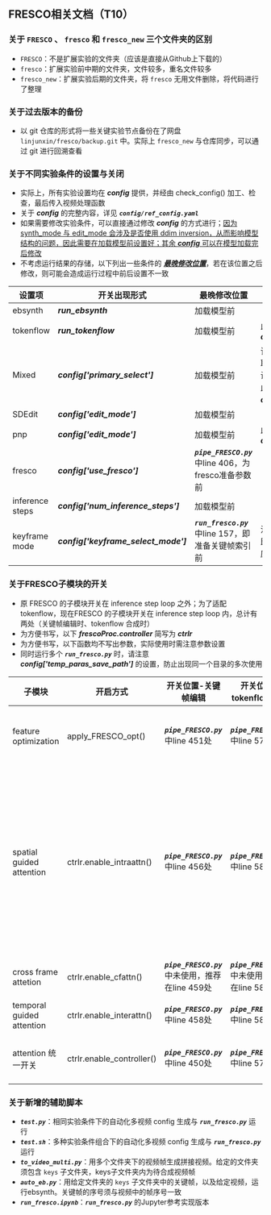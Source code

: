 ## FRESCO相关文档（T10）

### 关于 `FRESCO` 、 `fresco` 和 `fresco_new` 三个文件夹的区别

- `FRESCO`：不是扩展实验的文件夹（应该是直接从Github上下载的）
- `fresco`：扩展实验前中期的文件夹，文件较多，重名文件较多
- `fresco_new`：扩展实验后期的文件夹，将 `fresco` 无用文件删除，将代码进行了整理

### 关于过去版本的备份

- 以 git 仓库的形式将一些关键实验节点备份在了网盘 `linjunxin/fresco/backup.git` 中。实际上 `fresco_new` 与仓库同步，可以通过 git 进行回溯查看

### 关于不同实验条件的设置与关闭

- 实际上，所有实验设置均在 ***config*** 提供，并经由 check_config() 加工、检查，最后传入视频处理函数
- 关于 ***config*** 的完整内容，详见 ***`config/ref_config.yaml`***
- 如果需要修改实验条件，可以直接通过修改 ***config*** 的方式进行；<u>因为 synth_mode 与 edit_mode 会涉及是否使用 ddim inversion，从而影响模型结构的问题，因此需要在加载模型前设置好；其余 ***config*** 可以在模型加载完后修改</u>
- 不考虑运行结果的存储，以下列出一些条件的 ***<u>最晚修改位置</u>***，若在该位置之后修改，则可能会造成运行过程中前后设置不一致

| 设置项          | 开关出现形式                         | 最晚修改位置                                          | 备注                                                         |
| --------------- | ------------------------------------ | ----------------------------------------------------- | ------------------------------------------------------------ |
| ebsynth         | ***run_ebsynth***                    | 加载模型前                                            |                                                              |
| tokenflow       | ***run_tokenflow***                  | 加载模型前                                            | 此外需要修改 ***config['use_inversion']=True***              |
| Mixed           | ***config['primary_select']***       | 加载模型前                                            | 该开关直接作用是开启锚点帧的选取。完整开启 Mixed 还需要同时设置 ebsynth 和 tokenflow（因此也需要设置 ***config['use_inversion']=True***） |
| SDEdit          | ***config['edit_mode']***            | 加载模型前                                            |                                                              |
| pnp             | ***config['edit_mode']***            | 加载模型前                                            | 此外需要修改 ***config['use_inversion']=True***              |
| fresco          | ***config['use_fresco']***           | ***`pipe_FRESCO.py`*** 中line 406，为fresco准备参数前 |                                                              |
| inference steps | ***config['num_inference_steps']***  | 加载模型前                                            |                                                              |
| keyframe mode   | ***config['keyframe_select_mode']*** | ***`run_fresco.py`*** 中line 157，即准备关键帧索引前  | 注意 check_config() 中的条件，即仅使用 ebsynth 时 keyframe 应当为 fixed |

### 关于FRESCO子模块的开关

- 原 FRESCO 的子模块开关在 inference step loop 之外；为了适配 tokenflow，现在FRESCO 的子模块开关在 inference step loop 内，总计有两处（关键帧编辑时、tokenflow 合成时）
- 为方便书写，以下 ***frescoProc.controller*** 简写为 ***ctrlr***
- 为方便书写，以下函数均不写出参数，实际使用时需注意参数设置
- 同时运行多个 ***`run_fresco.py`*** 时，请注意 ***config['temp_paras_save_path']*** 的设置，防止出现同一个目录的多次使用

| 子模块                    | 开启方式                  | 开关位置-关键帧编辑                                | 开关位置-tokenflow合成                             | 备注                                                         |      |
| ------------------------- | ------------------------- | -------------------------------------------------- | -------------------------------------------------- | ------------------------------------------------------------ | ---- |
| feature optimization      | apply_FRESCO_opt()        | ***`pipe_FRESCO.py`***  中line 451处               | ***`pipe_FRESCO.py`***  中line 578处               | 如需关闭，注释掉 apply_FRESCO_opt() 或使用disable_FRESCO_opt() 均可 |      |
| spatial guided attention  | ctrlr.enable_intraattn()  | ***`pipe_FRESCO.py`***  中line 456处               | ***`pipe_FRESCO.py`***  中line 583处               | 如需关闭，使用 ctrlr.disable_intraattn() 即可。<u>为了适配 loop 模式关键帧，intraattn 的存储机制拓展到了多维， ***ctrlr*** 中存有多组 intraattn 数据；如需保留存放的数据以便后续继续使用，则 ctrlr.disable_intraattn() 以及 ctrlr.enable_intraattn() 的参数中设置 ***reset=False***</u>。如需开启，须指明当前数据的组号，即设置 ***group_ind*** |      |
| cross frame attetion      | ctrlr.enable_cfattn()     | ***`pipe_FRESCO.py`***  中未使用，推荐在line 459处 | ***`pipe_FRESCO.py`***  中未使用，推荐在line 586处 | 如需关闭，使用ctrlr.disable_cfattn() 即可                    |      |
| temporal guided attention | ctrlr.enable_interattn()  | ***`pipe_FRESCO.py`***  中line 458处               | ***`pipe_FRESCO.py`***  中line 585处               | 如需关闭，使用 ctrlr.disable_interattn() 即可                |      |
| attention 统一开关        | ctrlr.enable_controller() | ***`pipe_FRESCO.py`***  中line 450处               | ***`pipe_FRESCO.py`***  中line 577处               | 如需关闭，使用 ctrlr.disable_controller() 即可。<u>注意intraattn相关参数的设置</u> |      |

### 关于新增的辅助脚本

- ***`test.py`***：相同实验条件下的自动化多视频 config 生成与 ***`run_fresco.py`*** 运行
- ***`test.sh`***：多种实验条件组合下的自动化多视频 config 生成与 ***`run_fresco.py`*** 运行
- ***`to_video_multi.py`***：用多个文件夹下的视频帧生成拼接视频。给定的文件夹须包含 `keys` 子文件夹，keys子文件夹内为待合成视频帧
- ***`auto_eb.py`***：用给定文件夹的 `keys` 子文件夹中的关键帧，以及给定视频，运行ebsynth。关键帧的序号须与视频中的帧序号一致
- ***`run_fresco.ipynb`***：***`run_fresco.py`*** 的Jupyter参考实现版本